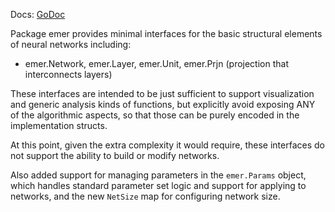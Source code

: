 Docs: [GoDoc](https://pkg.go.dev/github.com/emer/emergent/v2/emer)

Package emer provides minimal interfaces for the basic structural elements of neural networks
including:
* emer.Network, emer.Layer, emer.Unit, emer.Prjn (projection that interconnects layers)

These interfaces are intended to be just sufficient to support visualization and generic
analysis kinds of functions, but explicitly avoid exposing ANY of the algorithmic aspects,
so that those can be purely encoded in the implementation structs.

At this point, given the extra complexity it would require, these interfaces do not support
the ability to build or modify networks.

Also added support for managing parameters in the `emer.Params` object, which handles standard parameter set logic and support for applying to networks, and the new `NetSize` map for configuring network size.

